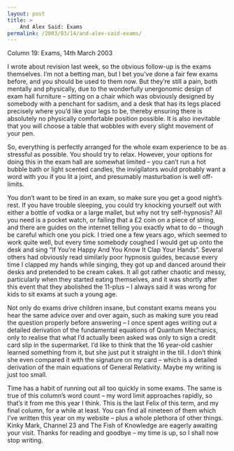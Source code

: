 ```yaml
---
layout: post
title: >
    And Alex Said: Exams
permalink: /2003/03/14/and-alex-said-exams/
---
```

Column 19: Exams, 14th March 2003

I wrote about revision last week, so the obvious follow-up is the exams themselves. I’m not a betting man, but I bet you’ve done a fair few exams before, and you should be used to them now. But they’re still a pain, both mentally and physically, due to the wonderfully unergonomic design of exam hall furniture – sitting on a chair which was obviously designed by somebody with a penchant for sadism, and a desk that has its legs placed precisely where you’d like your legs to be, thereby ensuring there is absolutely no physically comfortable position possible. It is also inevitable that you will choose a table that wobbles with every slight movement of your pen.

So, everything is perfectly arranged for the whole exam experience to be as stressful as possible. You should try to relax. However, your options for doing this in the exam hall are somewhat limited – you can’t run a hot bubble bath or light scented candles, the invigilators would probably want a word with you if you lit a joint, and presumably masturbation is well off-limits.

You don’t want to be tired in an exam, so make sure you get a good night’s rest. If you have trouble sleeping, you could try knocking yourself out with either a bottle of vodka or a large mallet, but why not try self-hypnosis? All you need is a pocket watch, or failing that a £2 coin on a piece of string, and there are guides on the internet telling you exactly what to do – though be careful which one you pick. I tried one a few years ago, which seemed to work quite well, but every time somebody coughed I would get up onto the desk and sing “If You’re Happy And You Know It Clap Your Hands”. Several others had obviously read similarly poor hypnosis guides, because every time I clapped my hands while singing, they got up and danced around their desks and pretended to be cream cakes. It all got rather chaotic and messy, particularly when they started eating themselves, and it was shortly after this event that they abolished the 11-plus – I always said it was wrong for kids to sit exams at such a young age.

Not only do exams drive children insane, but constant exams means you hear the same advice over and over again, such as making sure you read the question properly before answering – I once spent ages writing out a detailed derivation of the fundamental equations of Quantum Mechanics, only to realise that what I’d actually been asked was only to sign a credit card slip in the supermarket. I’d like to think that the 16 year-old cashier learned something from it, but she just put it straight in the till. I don’t think she even compared it with the signature on my card – which is a detailed derivation of the main equations of General Relativity. Maybe my writing is just too small.

Time has a habit of running out all too quickly in some exams. The same is true of this column’s word count – my word limit approaches rapidly, so that’s it from me this year I think. This is the last Felix of this term, and my final column, for a while at least. You can find all nineteen of them which I’ve written this year on my website – plus a whole plethora of other things. Kinky Mark, Channel 23 and The Fish of Knowledge are eagerly awaiting your visit. Thanks for reading and goodbye – my time is up, so I shall now stop writing.